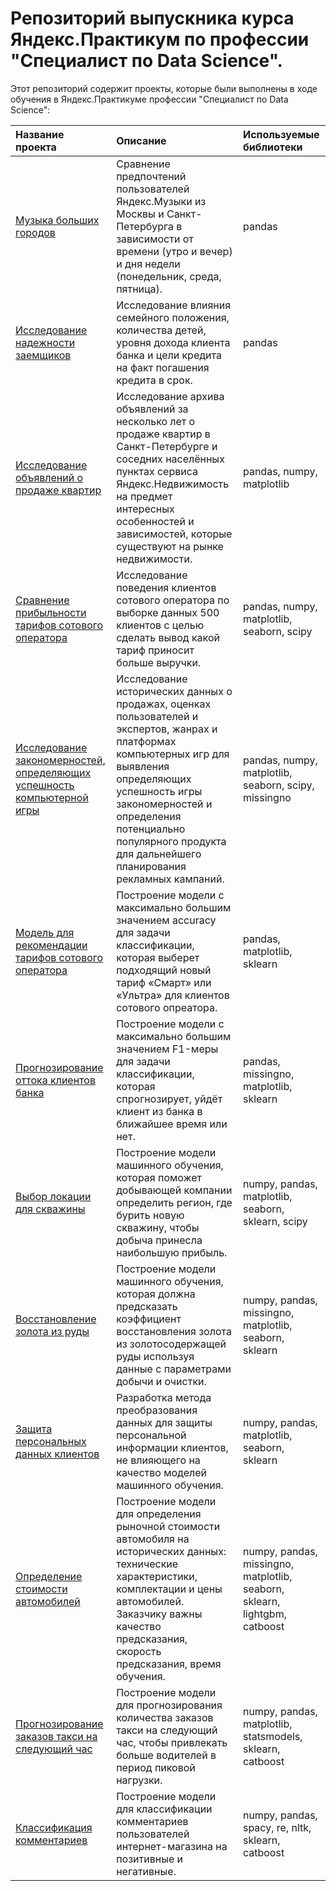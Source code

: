 # Репозиторий выпускника курса Яндекс.Практикум по профессии "Специалист по Data Science".
Этот репозиторий содержит проекты, которые были выполнены в ходе обучения в Яндекс.Практикуме профессии "Специалист по Data Science":

| Название проекта          | Описание                 | Используемые библиотеки  |
| :-------------------- | :---------------------------|:----------------|
| [Музыка больших городов](https://github.com/stasadeus/yandex_practicum_data_science_ru/tree/main/big_cities_music)| Сравнение предпочтений пользователей Яндекс.Музыки из Москвы и Санкт-Петербурга в зависимости от времени (утро и вечер) и дня недели (понедельник, среда, пятница).|         pandas        | 
| [Исследование надежности заемщиков](https://github.com/stasadeus/yandex_practicum_data_science_ru/tree/main/loan_borrowers_reliability)| Исследование влияния семейного положения, количества детей, уровня дохода клиента банка и цели кредита на факт погашения кредита в срок.| pandas |
| [Исследование объявлений о продаже квартир](https://github.com/stasadeus/yandex_practicum_data_science_ru/tree/main/apartments_sale_ads_research)| Исследование архива объявлений за несколько лет о продаже квартир в Санкт-Петербурге и соседних населённых пунктах сервиса Яндекс.Недвижимость  на предмет интересных особенностей и зависимостей, которые существуют на рынке недвижимости.| pandas, numpy, matplotlib |
| [Сравнение прибыльности тарифов сотового оператора](https://github.com/stasadeus/yandex_practicum_data_science_ru/tree/main/mobile_operator_tariffs_profitability)| Исследование поведения клиентов сотового оператора по выборке данных 500 клиентов с целью сделать вывод какой тариф приносит больше выручки.| pandas, numpy, matplotlib, seaborn, scipy |
| [Исследование закономерностей, определяющих успешность компьютерной игры](https://github.com/stasadeus/yandex_practicum_data_science_ru/tree/main/computer_game_success_patterns)|  Исследование исторических данных о продажах, оценках пользователей и экспертов, жанрах и платформах компьютерных игр для выявления определяющих успешность игры закономерностей и определения потенциально популярного продукта для дальнейшего планирования рекламных кампаний.|  pandas, numpy, matplotlib, seaborn, scipy, missingno |
| [Модель для рекомендации тарифов сотового оператора](https://github.com/stasadeus/yandex_practicum_data_science_ru/tree/main/tariffs_recomendation_model)| Построение модели с максимально большим значением accuracy для задачи классификации, которая выберет подходящий новый тариф «Смарт» или «Ультра» для клиентов сотового опреатора. |  pandas, matplotlib, sklearn |
| [Прогнозирование оттока клиентов банка](https://github.com/stasadeus/yandex_practicum_data_science_ru/tree/main/bank_customer_churn_forecast)| Построение модели с максимально большим значением F1-меры для задачи классификации, которая спрогнозирует, уйдёт клиент из банка в ближайшее время или нет. |  pandas, missingno, matplotlib, sklearn |
| [Выбор локации для скважины](https://github.com/stasadeus/yandex_practicum_data_science_ru/tree/main/choosing_location_for_well)| Построение модели машинного обучения, которая поможет добывающей компании определить регион, где бурить новую скважину, чтобы добыча принесла наибольшую прибыль.  |  numpy, pandas, matplotlib, seaborn, sklearn, scipy |
| [Восстановление золота из руды](https://github.com/stasadeus/yandex_practicum_data_science_ru/tree/main/gold_recovery)| Построение модели машинного обучения, которая должна предсказать коэффициент восстановления золота из золотосодержащей руды используя данные с параметрами добычи и очистки.  |  numpy, pandas, missingno, matplotlib, seaborn, sklearn |
| [Защита персональных данных клиентов](https://github.com/stasadeus/yandex_practicum_data_science_ru/tree/main/personal_data_protection)| Разработка метода преобразования данных для защиты персональной информации клиентов, не влияющего на качество моделей машинного обучения.  |  numpy, pandas, matplotlib, seaborn, sklearn |
| [Определение стоимости автомобилей](https://github.com/stasadeus/yandex_practicum_data_science_ru/tree/main/predict_cost_of_cars)| Построение модели для определения рыночной стоимости автомобиля на исторических данных: технические характеристики, комплектации и цены автомобилей. Заказчику важны качество предсказания, скорость предсказания, время обучения.   |  numpy, pandas, missingno, matplotlib, seaborn, sklearn, lightgbm, catboost |
| [Прогнозирование заказов такси на следующий час](https://github.com/stasadeus/yandex_practicum_data_science_ru/tree/main/taxi_orders_forecast)| Построение модели для  прогнозирования количества заказов такси на следующий час, чтобы привлекать больше водителей в период пиковой нагрузки. |  numpy, pandas, matplotlib, statsmodels, sklearn, catboost |
| [Классификация комментариев](https://github.com/stasadeus/yandex_practicum_data_science_ru/tree/main/comments_classification)| Построение модели для классификации комментариев пользователей интернет-магазина на позитивные и негативные. |  numpy, pandas, spacy, re, nltk, sklearn, catboost |
